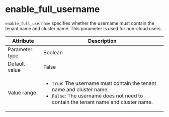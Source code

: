 # enable_full_username

`enable_full_username` specifies whether the username must contain the tenant name and cluster name. This parameter is used for non-cloud users.

| Attribute | Description |
|----------|---------|
| Parameter type | Boolean |
| Default value | False |
| Value range | <ul><li>`True`: The username must contain the tenant name and cluster name.</li><li>`False`: The username does not need to contain the tenant name and cluster name.</li></ul> |
